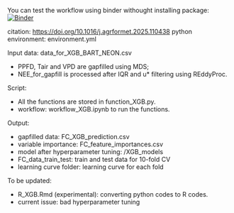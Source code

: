 

You can test the workflow using binder withought installing package:
[![Binder](https://mybinder.org/badge_logo.svg)](https://mybinder.org/v2/gh/YujieLiu666/NEON_gapfill_test/HEAD?urlpath=lab&version=2)

citation: https://doi.org/10.1016/j.agrformet.2025.110438 
python environment: environment.yml

Input data: data_for_XGB_BART_NEON.csv
- PPFD, Tair and VPD are gapfilled using MDS;
- NEE_for_gapfill is processed after IQR and u* filtering using REddyProc.

Script:
- All the functions are stored in function_XGB.py.
- workflow: workflow_XGB.ipynb to run the functions.


Output:
- gapfilled data: FC_XGB_prediction.csv
- variable importance: FC_feature_importances.csv
- model after hyperparameter tuning: /XGB_models
- FC_data_train_test: train and test data for 10-fold CV
- learning curve folder: learning curve for each fold


To be updated: 
- R_XGB.Rmd (experimental): converting python codes to R codes.
- current issue: bad hyperparameter tuning 


